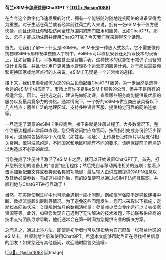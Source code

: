 **荷兰eSIM卡怎麽註冊ChatGPT？[[TG💪+ @esim1088](https://t.me/s/esim1088)]**

在当今这个数字化飞速发展的时代，拥有一个能够随时随地连接网络的设备显得尤为重要。对于生活在荷兰或者经常前往荷兰的人来说，拥有一张eSIM卡不仅方便快捷，而且还能让你轻松访问全球范围内的热门应用和服务，比如ChatGPT。那么，怎样才能成功注册并使用ChatGPT呢？今天我们就来聊聊这个话题。

首先，让我们了解一下什么是eSIM卡。eSIM卡是一种嵌入式芯片，它不需要像传统物理SIM卡那样被单独插入手机中。eSIM卡可以直接安装在支持该技术的设备上，比如智能手机、平板电脑甚至是智能手表。这种技术的优势在于减少了设备的设计复杂性，并且允许用户更灵活地管理多个运营商的服务计划。对于那些需要频繁更换国家或地区旅行的人来说，eSIM卡无疑是一个非常棒的选择。

接下来，我们来看看如何为您的荷兰设备配置ChatGPT服务。第一步当然是选择合适的eSIM卡供应商了。市场上有许多提供eSIM卡服务的公司，但并不是所有的都适合您。因此，在挑选之前，建议先做好功课，查看哪些服务商能提供最优质的服务以及最具竞争力的价格。通常情况下，一个好的eSIM卡供应商应该具备以下几点特点：覆盖广泛的地理区域、支持多种语言客服、提供稳定可靠的网络连接等。

一旦选定了满意的eSIM卡供应商后，接下来就是注册过程了。大多数情况下，整个注册流程都非常简单直观。您只需访问供应商官网，按照指引完成身份验证步骤即可。这通常包括填写个人信息（如姓名、地址）、上传身份证件照片以及支付相关费用。值得注意的是，不同国家和地区可能有不同的要求，请确保提前了解清楚以免造成不必要的麻烦。

当您完成了注册并且激活了eSIM卡之后，就可以开始设置ChatGPT了。首先，打开您所使用的设备上的“设置”应用程序；然后找到与移动网络相关的选项；接着点击添加新配置文件或者类似名称的功能键；最后输入由供应商提供的APN信息以及其他必要参数。完成这些操作后，您的设备便可以通过eSIM卡访问互联网，并顺利地与ChatGPT进行互动了！

当然，在实际使用过程中也可能会遇到一些小问题。例如信号强度不足导致连接中断、数据流量超出限制等情况。为了避免这些问题发生，您可以采取以下措施：定期检查网络状况；合理规划每月的数据消耗量；尽量减少后台程序运行以节省带宽资源等等。此外，如果您发现自己遇到了无法解决的技术难题，不妨联系供应商的技术支持团队寻求帮助，他们通常会在第一时间为您提供专业的解决方案。

总而言之，通过上述方法，即使是初学者也可以轻松地为自己配备一张荷兰地区的eSIM卡，并顺利地注册和使用ChatGPT。希望本文能够帮助到正在寻找相关信息的朋友！如果您还有其他疑问，欢迎随时留言交流哦~

[[TG💪+ @esim1088](https://t.me/s/esim1088) ![Image](https://i.postimg.cc/4NQfJmqS/Snipaste-2025-05-13-00-14-12.png)]